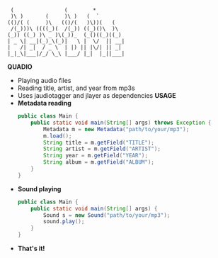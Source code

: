 ```
 (                (        *          
 )\ )       (     )\ )   (  `         
(()/( (     )\   (()/(   )\))(   (    
 /(_)))\ ((((_)(  /(_)) ((_)()\  )\   
(_)) ((_) )\ _ )\(_))_  (_()((_)((_)  
| _ \| __|(_)_\(_)|   \ |  \/  || __| 
|   /| _|  / _ \  | |) || |\/| || _|  
|_|_\|___|/_/ \_\ |___/ |_|  |_||___| 
```
**QUADIO**  
 - Playing audio files
 - Reading title, artist, and year from mp3s
 - Uses jaudiotagger and jlayer as dependencies
**USAGE**
 - **Metadata reading**
   ```java
   public class Main {
       public static void main(String[] args) throws Exception {
           Metadata m = new Metadata("path/to/your/mp3");
           m.load();
           String title = m.getField("TITLE");
           String artist = m.getField("ARTIST");
           String year = m.getField("YEAR");
           String album = m.getField("ALBUM");
       }
   }
 - **Sound playing**
   ```java
   public class Main {
       public static void main(String[] args) {
           Sound s = new Sound("path/to/your/mp3");
           sound.play();
       }
   }
 - **That's it!**
